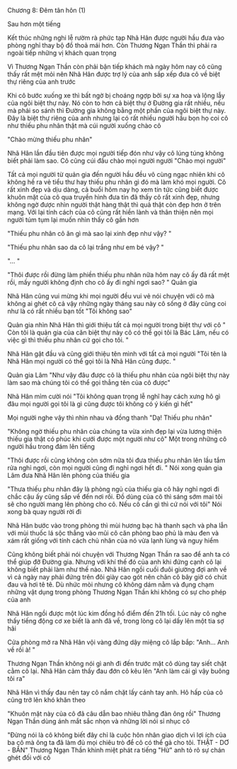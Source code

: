 




Chương 8: Đêm tân hôn (1)


Sau hơn một tiếng

Kết thúc những nghi lễ rườm rà phức tạp Nhã Hân được người hầu đưa vào phòng nghỉ thay bộ đồ thoả mái hơn. Còn Thương Ngạn Thần thì phải ra ngoài tiếp những vị khách quan trọng

Vì Thương Ngạn Thần còn phải bận tiếp khách mà ngày hôm nay cô cũng thấy rất mệt mỏi nên Nhã Hân được trợ lý của anh sắp xếp đưa cô về biệt thự riêng của anh trước

Khi cô bước xuống xe thì bất ngờ bị choáng ngợp bởi sự xa hoa và lộng lẫy của ngôi biệt thự này. Nó còn to hơn cả biệt thự ở Đường gia rất nhiều, nếu mà phải so sánh thì Đường gia không bằng một phần của ngôi biệt thự này. Đây là biệt thự riêng của anh nhưng lại có rất nhiều người hầu bọn họ coi cô như thiếu phu nhân thật mà cúi người xuống chào cô

"Chào mừng thiếu phu nhân"

Nhã Hân lần đầu tiên được mọi người tiếp đón như vậy cô lúng túng không biết phải làm sao. Cô cũng cúi đầu chào mọi người người "Chào mọi người"



Tất cả mọi người từ quản gia đến người hầu đều vô cùng ngạc nhiên khi cô không hề ra vẻ tiểu thư hay thiếu phu nhân gì đó mà làm khó mọi người. Cô rất xinh đẹp và dịu dàng, cả buổi hôm nay họ xem tin tức cũng biết được khuôn mặt của cô qua truyền hình đưa tin đã thấy cô rất xinh đẹp, nhưng không ngờ được nhìn người thật hàng thật thì quả thật còn đẹp hơn ở trên mạng. Với lại tính cách của cô cũng rất hiền lành và thân thiện nên mọi người túm tụm lại muốn nhìn thấy cô gần hơn

"Thiếu phu nhân cô ăn gì mà sao lại xinh đẹp như vậy? "

"Thiếu phu nhân sao da cô lại trắng như em bé vậy? "

"... "

"Thôi được rồi đừng làm phiền thiếu phu nhân nữa hôm nay cô ấy đã rất mệt rồi, mấy người không định cho cô ấy đi nghỉ ngơi sao? " Quản gia

Nhã Hân cũng vui mừng khi mọi người đều vui vẻ nói chuyện với cô mà không ai ghét cô cả vậy những ngày tháng sau này cô sống ở đây cũng coi như là có rất nhiều bạn tốt "Tôi không sao"

Quản gia nhìn Nhã Hân thì giới thiệu tất cả mọi người trong biệt thự với cô " Còn tôi là quản gia của căn biệt thự này cô có thể gọi tôi là Bác Lâm, nếu có việc gì thì thiếu phu nhân cứ gọi cho tôi. "

Nhã Hân gật đầu và cũng giới thiệu tên mình với tất cả mọi người "Tôi tên là Nhã Hân mọi người có thể gọi tôi là Nhã Hân cũng được. "



Quản gia Lâm "Như vậy đâu được cô là thiếu phu nhân của ngôi biệt thự này làm sao mà chúng tôi có thể gọi thẳng tên của cô được"

Nhã Hân mỉm cười nói "Tôi không quan trọng lễ nghĩ hay cách xưng hô gì đâu mọi người gọi tôi là gì cũng được tôi không có ý kiến gì hết"

Mọi người nghe vậy thì nhìn nhau và đồng thanh "Dạ! Thiếu phu nhân"

"Không ngờ thiếu phu nhân của chúng ta vừa xinh đẹp lại vừa lương thiện thiếu gia thật có phúc khi cưới được một người như cô" Một trong những cô người hầu trong đám lên tiếng

"Thôi được rồi cũng không còn sớm nữa tôi đưa thiếu phu nhân lên lầu tắm rửa nghỉ ngơi, còn mọi người cũng đi nghỉ ngơi hết đi. " Nói xong quản gia Lâm đưa Nhã Hân lên phòng của thiếu gia

"Thưa thiếu phu nhân đây là phòng ngủ của thiếu gia cô hãy nghỉ ngơi đi chắc cậu ấy cũng sắp về đến nơi rồi. Đồ dùng của cô thì sáng sớm mai tôi sẽ cho người mang lên phòng cho cô. Nếu cô cần gì thì cứ nói với tôi" Nói xong bà quay người rời đi

Nhã Hân bước vào trong phòng thì mùi hương bạc hà thanh sạch và pha lẫn với mùi thuốc lá sộc thẳng vào mũi cô căn phòng bao phủ là màu đen và xám rất giống với tính cách chủ nhân của nó vừa lạnh lùng và nguy hiểm

Cũng không biết phải nói chuyện với Thương Ngạn Thần ra sao để anh ta có thể giúp đỡ Đường gia. Nhưng với khí thế đó của anh khi đứng cạnh cô lại không biết phải làm như thế nào. Nhã Hân ngồi cuối đuôi giường đợi anh về vì cả ngày nay phải đứng trên đôi giày cao gót nên chân cô bây giờ có chút đau và hơi tê tê. Dù nhức mòi nhưng cô không dám nằm và đụng chạm những vật dụng trong phòng Thương Ngạn Thần khi không có sự cho phép của anh

Nhã Hân ngồi được một lúc kim đồng hồ điểm đến 21h tối. Lúc này cô nghe thấy tiếng động cơ xe biết là anh đã về, trong lòng cô lại dấy lên một tia sợ hãi

Cửa phòng mở ra Nhã Hân vội vàng đứng dậy miệng cô lắp bắp: "Anh... Anh về rồi à! "

Thương Ngạn Thần không nói gì anh đi đến trước mặt cô dùng tay siết chặt cằm cô lại. Nhã Hân cảm thấy đau đớn cô kêu lên "Anh làm cái gì vậy buông tôi ra"

Nhã Hân vì thấy đau nên tay cô nắm chặt lấy cánh tay anh. Hô hấp của cô cũng trở lên khó khăn theo

"Khuôn mặt này của cô đã câu dẫn bao nhiêu thằng đàn ông rồi" Thương Ngạn Thần dùng ánh mắt sắc nhọn và những lời nói sỉ nhục cô

"Đừng nói là cô không biết đây chỉ là cuộc hôn nhân giao dịch vì lợi ích của ba cô mà ông ta đã làm đủ mọi chiêu trò để cô có thể gả cho tôi. THẬT - DƠ - BẨN" Thương Ngạn Thần khinh miệt phát ra tiếng "Hừ" anh tỏ rõ sự chán ghét đối với cô





